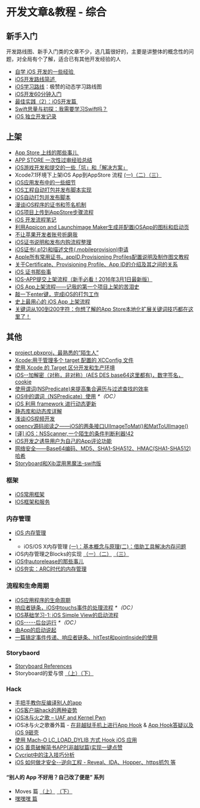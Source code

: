 # 开发文章&教程 - 综合
## 新手入门
开发路线图、新手入门类的文章不少，选几篇很好的，主要是讲整体的概念性的问题，对全局有个了解，适合已有其他开发经验的人
- [自学 iOS 开发的一些经验 ][1]
- [iOS开发路线简述 ][2]
- [iOS学习路线][3]：极赞的动态学习路线图
- [iOS开发60分钟入门][4]
- [最佳实践（2）：iOS开发篇 ][5]
- [Swift思量与初探：我需要学习Swift吗？][6]
- [iOS 独立开发记录][7]

## 上架
- [App Store 上线的那些事儿 ][8]
- [APP STORE 一次性过审经验总结][9]
- [iOS游戏开发和提交的一些「坑」和「解决方案」][10]
- Xcode7.1环境下上架iOS App到AppStore 流程 [(一)][11][（二）][12][（三）][13]
- [iOS应用发布中的一些细节][14]
- [IOS工程自动打包并发布脚本实现][15]
- [iOS自动打包并发布脚本][16]
- [漫谈iOS程序的证书和签名机制][17]
- [iOS项目上传到AppStore步骤流程][18]
- [iOS 开发流程笔记][19]
- [利用Appicon and Launchimage Maker生成并配置iOSApp的图标和启动页][20]
- [不让苹果开发者账号折磨我][21]
- [iOS证书说明和发布内购流程整理][22]
- [iOS证书(.p12)和描述文件(.mobileprovision)申请][23]
- [Apple所有常用证书，appID,Provisioning Profiles配置说明及制作图文教程][24]
- [关于Certificate、Provisioning Profile、App ID的介绍及其之间的关系][25]
- [iOS 证书那些事][26]
- [IOS-APP提交上架流程（新手必看！2016年3月1日最新版）][27]
- [iOS App上架流程——记我的第一个项目上架的苦泪史][28]
- [敲一下enter键，完成iOS的打包工作][29]
- [史上最用心的 iOS App 上架流程][30]
- [关键词从100到200字符：你想了解的App Store本地化扩展关键词技巧都在这里了！][31]

## 其他
- [project.pbxproj，最熟悉的”陌生人”][32]
- [Xcode:用于管理多个 target 配置的 XCConfig 文件][33]
- [使用 Xcode 的 Target 区分开发和生产环境][34]
- [iOS--加解密（对称，非对称）(AES DES base64这里都有)，数字签名，cookie][35]
- [使用谓词(NSPredicate)来提高集合遍历与过滤查找的效率][36]
- [iOS中的谓词（NSPredicate）使用][37] _\*（OC）_
- [iOS 利用 framework 进行动态更新][38]
- [静态库和动态库详解][39]
- [浅谈iOS视频开发][40]
- [opencv源码阅读之——iOS的两条接口UIImageToMat()和MatToUIImage()][41]
- [[译] iOS：NSScanner,一个陌生的条件判断利器!][41][42]
- [iOS开发之诱导用户为自己的App评论功能][43]
- [网络安全——Base64编码、MD5、SHA1-SHA512、HMAC(SHA1-SHA512)哈希][44]
- [Storyboard和Xib混用黑魔法-swift版][45]

### 框架
- [iOS常用框架][46]
- [IOS框架和服务][47]

### 内存管理
- [iOS 内存管理][48]
- - iOS/OS X内存管理 [(一)：基本概念与原理][49][(二)：借助工具解决内存问题][50]
- iOS内存管理之Blocks的实现 [（一）][51][（二）][52] [（三）][53]
- [iOS中autorelease的那些事儿][54]
- [iOS夯实：ARC时代的内存管理][55]

### 流程和生命周期
- [iOS应用程序的生命周期][56]
- [响应者链条，iOS中touchs事件的处理流程][57] _\*（OC）_
- [IOS基础学习-1: iOS Simple View的启动流程][58]
- [iOS-----后台运行][59] _\*（OC）_
- [由App的启动说起][60]
- [一篇搞定事件传递、响应者链条、hitTest和pointInside的使用][61]

### Storybaord
- [Storyboard References][62]
- Storyboard的爱与恨 [（上）][63][（下）][64]

### Hack
- [手把手教你反编译别人的app][65]
- [iOS客户端hack的两种姿势][66]
- [iOS冰与火之歌 – UAF and Kernel Pwn][67]
- iOS冰与火之歌番外篇 - [在非越狱手机上进行App Hook][68] & [App Hook答疑以及iOS 9砸壳][69]
- [使用 Mach-O LC\_LOAD\_DYLIB 方式 Hook iOS 应用][70]
- [iOS 善意破解简书APP(非越狱篇)实现一键点赞][71]
- [Cycript中的注入技巧分析][72]
- [iOS 如何做才安全--逆向工程  -  Reveal、IDA、Hopper、https抓包 等][73]

#### “别人的 App 不好用？自己改了便是” 系列
- Moves 篇 [（上）][74]  [（下）][75]
- [嘿嘿嘿 篇][76]

[1]:	http://limboy.me/ios/2014/12/31/learning-ios.html
[2]:	http://www.coderyi.com/archives/397
[3]:	http://ios.skyfox.org/route.html
[4]:	http://blog.csdn.net/a451493485/article/details/9364867
[5]:	http://ios.jobbole.com/81830/
[6]:	https://segmentfault.com/a/1190000004483254 "Swift思量与初探：我需要学习Swift吗？"
[7]:	http://azureyu.com/iOSDevRecord.html
[8]:	http://wiki.jikexueyuan.com/project/app-store-refused/
[9]:	http://pmjane.com/post/app-store-ci-xing-guo-shen-jing-yan-zong-jie
[10]:	http://wuzhiwei.net/ios_dev_trap_and_solution/ "iOS游戏开发和提交的一些「坑」和「解决方案」"
[11]:	http://www.cnblogs.com/ChinaKingKong/p/4957682.html "Xcode7.1环境下上架iOS App到AppStore 流程 (Part 一)"
[12]:	http://www.cnblogs.com/ChinaKingKong/p/4964549.html
[13]:	http://www.cnblogs.com/ChinaKingKong/p/4964745.html
[14]:	http://www.cnblogs.com/daiweilai/p/4974394.html "iOS应用发布中的一些细节"
[15]:	http://blog.nswebfrog.com/2013/02/18/ios-automation/ "IOS工程自动打包并发布脚本实现"
[16]:	http://liumh.com/2015/11/25/ios-auto-archive-ipa/ "iOS自动打包并发布脚本"
[17]:	http://www.pchou.info/ios/2015/12/14/ios-certification-and-code-sign.html "漫谈iOS程序的证书和签名机制"
[18]:	http://www.cnblogs.com/jgCho/p/5089481.html "iOS项目上传到AppStore步骤流程"
[19]:	https://github.com/leecade/ios-dev-flow
[20]:	http://www.cnblogs.com/lidongxu/p/5114355.html "利用Appicon and Launchimage Maker生成并配置iOSApp的图标和启动页"
[21]:	http://www.jianshu.com/p/cb6c5f1c972b "不让苹果开发者账号折磨我"
[22]:	https://zilaiyedaren.github.io/blog/iOS%E8%AF%81%E4%B9%A6%E8%AF%B4%E6%98%8E%E5%92%8C%E5%8F%91%E5%B8%83%E5%86%85%E8%B4%AD%E6%B5%81%E7%A8%8B%E6%95%B4%E7%90%86/ "iOS证书说明和发布内购流程整理"
[23]:	https://zilaiyedaren.github.io/blog/iOS%E8%AF%81%E4%B9%A6(.p12)%E5%92%8C%E6%8F%8F%E8%BF%B0%E6%96%87%E4%BB%B6(.mobileprovision)%E7%94%B3%E8%AF%B7/ "iOS证书(.p12)和描述文件(.mobileprovision)申请"
[24]:	https://zilaiyedaren.github.io/blog/Apple%E6%89%80%E6%9C%89%E5%B8%B8%E7%94%A8%E8%AF%81%E4%B9%A6%EF%BC%8CappID,Provisioning%20Profiles%E9%85%8D%E7%BD%AE%E8%AF%B4%E6%98%8E%E5%8F%8A%E5%88%B6%E4%BD%9C%E5%9B%BE%E6%96%87%E6%95%99%E7%A8%8B/ "Apple所有常用证书，appID,Provisioning Profiles配置说明及制作图文教程"
[25]:	https://zilaiyedaren.github.io/blog/%E5%85%B3%E4%BA%8ECertificate%E3%80%81Provisioning%20Profile%E3%80%81App%20ID%E7%9A%84%E4%BB%8B%E7%BB%8D%E5%8F%8A%E5%85%B6%E4%B9%8B%E9%97%B4%E7%9A%84%E5%85%B3%E7%B3%BB/ "关于Certificate、Provisioning Profile、App ID的介绍及其之间的关系"
[26]:	http://www.cnblogs.com/wangyang1213/p/5209119.html "iOS 证书那些事"
[27]:	http://www.cnblogs.com/BK-12345/p/5232633.html "IOS-APP提交上架流程（新手必看！2016年3月1日最新版）"
[28]:	http://blog.treney.com/index.php/archives/ToAppStore.html
[29]:	http://www.jianshu.com/p/a6cc6d9346ed "敲一下enter键，完成iOS的打包工作"
[30]:	http://ios.jobbole.com/84643/
[31]:	http://www.gupowang.com/app/4226.html
[32]:	http://www.olinone.com/?p=215
[33]:	http://swift.gg/2015/12/01/xcode-xcconfig-files-for-managing-targets-configurations/ "Xcode:用于管理多个 target 配置的 XCConfig 文件"
[34]:	http://swift.gg/2016/04/22/using-xcode-targets/ "使用 Xcode 的 Target 区分开发和生产环境"
[35]:	http://www.jianshu.com/p/ac841b772c7a "iOS--加解密（对称，非对称）(AES DES base64这里都有)，数字签名，cookie"
[36]:	http://segmentfault.com/a/1190000004238379 "使用谓词(NSPredicate)来提高集合遍历与过滤查找的效率"
[37]:	http://www.jianshu.com/p/88be28860cde "iOS中的谓词（NSPredicate）使用"
[38]:	http://yq.aliyun.com/articles/3024
[39]:	http://www.jianshu.com/p/c8366e4f9378 "iOS专题2:静态库和动态库详解"
[40]:	http://www.cnblogs.com/booksky/p/5213198.html "浅谈iOS视频开发"
[41]:	http://www.cnblogs.com/panxiaochun/p/5387743.html "opencv源码阅读之——iOS的两条接口UIImageToMat()和MatToUIImage()"
[42]:	http://www.jianshu.com/p/fbebd33d5b34 "[译] iOS：NSScanner,一个陌生的条件判断利器!"
[43]:	http://www.jianshu.com/p/31003629f97d "iOS开发之诱导用户为自己的App评论功能"
[44]:	http://www.cnblogs.com/mddblog/p/5512708.html "网络安全——Base64编码、MD5、SHA1-SHA512、HMAC(SHA1-SHA512)哈希"
[45]:	http://www.jianshu.com/p/24cc7f8cf06e "Storyboard和Xib混用黑魔法-swift版"
[46]:	http://www.jianshu.com/p/e7fc525f342d
[47]:	http://www.cnblogs.com/jgCho/p/4960048.html "IOS框架和服务"
[48]:	http://www.cnblogs.com/huangjianwu/p/4962772.html "iOS 内存管理"
[49]:	http://www.jianshu.com/p/1928b54e1253 "iOS/OS X内存管理(一)：基本概念与原理"
[50]:	http://www.jianshu.com/p/09c5141d4531 "iOS/OS X内存管理(二)：借助工具解决内存问题"
[51]:	http://lastdays.cn/2016/02/23/blocks1/ "iOS内存管理之Blocks的实现（一）"
[52]:	http://lastdays.cn/2016/02/24/Blocks2/ "iOS内存管理之Blocks的实现（二）"
[53]:	http://lastdays.cn/2016/02/26/block3/ "iOS内存管理之Blocks的实现（三）"
[54]:	http://www.jianshu.com/p/5559bc15490d "iOS中autorelease的那些事儿"
[55]:	https://github.com/100mango/zen/blob/master/iOS%E5%A4%AF%E5%AE%9E%EF%BC%9AARC%E6%97%B6%E4%BB%A3%E7%9A%84%E5%86%85%E5%AD%98%E7%AE%A1%E7%90%86/#iOS%E5%A4%AF%E5%AE%9E%EF%BC%9AARC%E6%97%B6%E4%BB%A3%E7%9A%84%E5%86%85%E5%AD%98%E7%AE%A1%E7%90%86.md
[56]:	http://www.jianshu.com/p/aa50e5350852?utm_campaign=maleskine&utm_content=note&utm_medium=writer_share&utm_source=weibo
[57]:	http://www.cnblogs.com/suqiankun/p/4944042.html "响应者链条，iOS中touchs事件的处理流程。"
[58]:	http://www.admin85.com/u/mobile/ios/9443.html "IOS基础学习-1: iOS Simple View的启动流程"
[59]:	http://www.cnblogs.com/congli0220/p/5019945.html "iOS-----后台运行"
[60]:	http://oncenote.com/2015/06/01/How-App-Launch/ "由App的启动说起"
[61]:	http://www.jianshu.com/p/2f664e71c527 "一篇搞定事件传递、响应者链条、hitTest和pointInside的使用"
[62]:	https://zilaiyedaren.github.io/blog/Storyboard%20References/ "Storyboard References"
[63]:	http://shengpan.net/storyboard/ "Storyboard的爱与恨（上）"
[64]:	http://shengpan.net/storyboard2/ "Storyboard的爱与恨（下）"
[65]:	http://www.jianshu.com/p/10873c5c1e08 "手把手教你反编译别人的app"
[66]:	http://drops.wooyun.org/mobile/12466
[67]:	http://drops.wooyun.org/tips/16681
[68]:	http://drops.wooyun.org/papers/12803
[69]:	http://drops.wooyun.org/papers/13824
[70]:	https://testerhome.com/topics/4536
[71]:	http://www.jianshu.com/p/ab8d6db22e0f "iOS 善意破解简书APP(非越狱篇)实现一键点赞"
[72]:	http://drops.wooyun.org/mobile/15794
[73]:	http://www.cnblogs.com/dahe007/p/5546990.html "iOS 如何做才安全--逆向工程  -  Reveal、IDA、Hopper、https抓包 等"
[74]:	http://mp.weixin.qq.com/s?__biz=MzIwMTYzMzcwOQ==&mid=2650948304&idx=1&sn=f76e7b765a7fcabcb71d37052b46e489&scene=0#wechat_redirect
[75]:	http://mp.weixin.qq.com/s?__biz=MzIwMTYzMzcwOQ==&mid=2650948316&idx=1&sn=584f6c7fe9bf07a28985ffe53da4927e&scene=0#wechat_redirect
[76]:	https://mp.weixin.qq.com/s?__biz=MzIwMTYzMzcwOQ==&mid=2650948334&idx=1&sn=941d616d25ed16d967595e652e6c4d3b